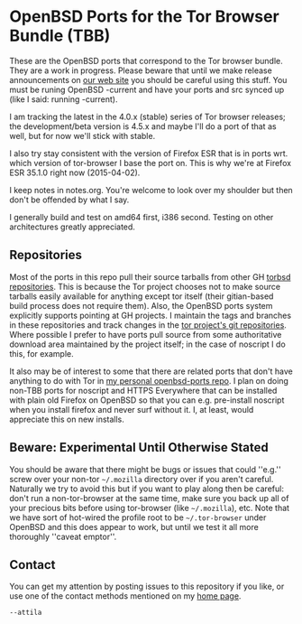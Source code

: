 # OpenBSD Ports for the Tor Browser Bundle (TBB) #

These are the OpenBSD ports that correspond to the Tor browser bundle.
They are a work in progress.  Please beware that until we make release
announcements on [our web site](https://torbsd.github.io) you should be
careful using this stuff.  You must be runing OpenBSD -current and
have your ports and src synced up (like I said: running -current).

I am tracking the latest in the 4.0.x (stable) series of Tor browser
releases; the development/beta version is 4.5.x and maybe I'll do a
port of that as well, but for now we'll stick with stable.

I also try stay consistent with the version of Firefox ESR that is in
ports wrt. which version of tor-browser I base the port on.  This
is why we're at Firefox ESR 35.1.0 right now (2015-04-02).

I keep notes in notes.org.  You're welcome to look over my shoulder
but then don't be offended by what I say.

I generally build and test on amd64 first, i386 second.  Testing on
other architectures greatly appreciated.

## Repositories ##

Most of the ports in this repo pull their source tarballs from
other GH [torbsd repositories](https://github.com/torbsd).  This
is because the Tor project chooses not to make source tarballs
easily available for anything except tor itself (their gitian-based
build process does not require them).  Also, the OpenBSD ports
system explicitly supports pointing at GH projects.  I maintain
the tags and branches in these repositories and track changes
in the [tor project's git repositories](https://gitweb.torproject.org).
Where possible I prefer to have ports pull source from some
authoritative download area maintained by the project itself; in
the case of noscript I do this, for example.

It also may be of interest to some that there are related ports that don't have
anything to do with Tor in [my personal openbsd-ports repo](https://github.com/StAlphonsos/openbsd-ports).
I plan on doing non-TBB ports for noscript and HTTPS Everywhere that
can be installed with plain old Firefox on OpenBSD so that you
can e.g. pre-install noscript when you install firefox and never
surf without it.  I, at least, would appreciate this on new installs.

## Beware: Experimental Until Otherwise Stated ##

You should be aware that there might be bugs or issues that could
''e.g.'' screw over your non-tor `~/.mozilla` directory over if you
aren't careful.  Naturally we try to avoid this but if you want to
play along then be careful: don't run a non-tor-browser at the same
time, make sure you back up all of your precious bits before using
tor-browser (like `~/.mozilla`), etc.  Note that we have sort of
hot-wired the profile root to be `~/.tor-browser` under OpenBSD and
this does appear to work, but until we test it all more thoroughly
''caveat emptor''.

## Contact ##

You can get my attention by posting issues to this repository if you
like, or use one of the contact methods mentioned on my
[home page](http://trac.haqistan.net/~attila).

`--attila`
